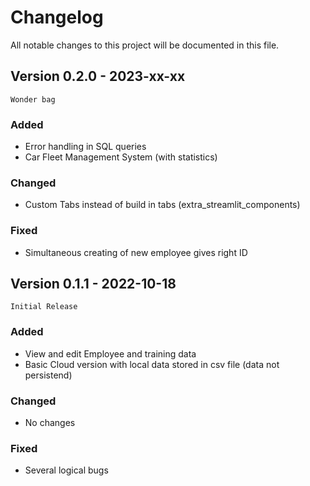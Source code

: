 # Changelog
All notable changes to this project will be documented in this file.



## Version 0.2.0 - 2023-xx-xx
`Wonder bag`


### Added
- Error handling in SQL queries
- Car Fleet Management System (with statistics)


### Changed
- Custom Tabs instead of build in tabs (extra_streamlit_components)


### Fixed
- Simultaneous creating of new employee gives right ID 


## Version 0.1.1 - 2022-10-18
`Initial Release`


### Added
- View and edit Employee and training data
- Basic Cloud version with local data stored in csv file (data not persistend)


### Changed
- No changes


### Fixed
- Several logical bugs
